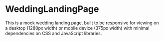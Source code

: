 # WeddingLandingPage
This is a mock wedding landing page, built to be responsive for viewing on a desktop (1280px width) or mobile device (375px width) with minimal dependencies on CSS and JavaScript libraries.